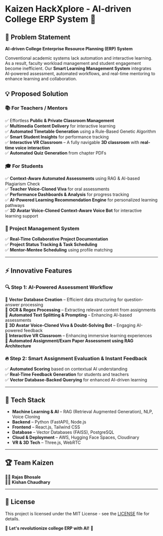 # Kaizen HackXplore - AI-driven College ERP System 🚀

## 📌 Problem Statement
**AI-driven College Enterprise Resource Planning (ERP) System**

Conventional academic systems lack automation and interactive learning. As a result, faculty workload management and student engagement become inefficient. Our **Smart Learning Management System** integrates AI-powered assessment, automated workflows, and real-time mentoring to enhance learning and collaboration.

## 💡 Proposed Solution

### 📚 For Teachers / Mentors
✅ Effortless **Public & Private Classroom Management**  
✅ **Multimedia Content Delivery** for interactive learning  
✅ **Automated Timetable Generation** using a Rule-Based Genetic Algorithm  
✅ **Smart Student Insights** for performance tracking  
✅ **Interactive VR Classroom** – A fully navigable **3D classroom** with **real-time voice interaction**  
✅ **Automated Quiz Generation** from chapter PDFs  

### 🎓 For Students
✅ **Context-Aware Automated Assessments** using RAG & AI-based Plagiarism Check  
✅ **Teacher Voice-Cloned Viva** for oral assessments  
✅ **Performance Dashboards & Analysis** for progress tracking  
✅ **AI-Powered Learning Recommendation Engine** for personalized learning pathways  
✅ **3D Avatar Voice-Cloned Context-Aware Voice Bot** for interactive learning support  

### 🏫 Project Management System
✅ **Real-Time Collaborative Project Documentation**  
✅ **Project Status Tracking & Task Scheduling**  
✅ **Mentor-Mentee Scheduling** using profile matching  

---
## ⚡ Innovative Features

### 🔍 Step 1: AI-Powered Assessment Workflow
🔹 **Vector Database Creation** – Efficient data structuring for question-answer processing  
🔹 **OCR & Regex Processing** – Extracting relevant content from assignments  
🔹 **Automated Text Splitting & Prompting** – Enhancing AI-based assessments  
🔹 **3D Avatar Voice-Cloned Viva & Doubt-Solving Bot** – Engaging AI-powered feedback  
🔹 **Interactive VR Classroom** – Enhancing immersive learning experiences  
🔹 **Automated Assignment/Exam Paper Assessment using RAG Architecture**  

### 🔥 Step 2: Smart Assignment Evaluation & Instant Feedback
✅ **Automated Scoring** based on contextual AI understanding  
✅ **Real-Time Feedback Generation** for students and teachers  
✅ **Vector Database-Backed Querying** for enhanced AI-driven learning  

---
## 📌 Tech Stack
- **Machine Learning & AI** – RAG (Retrieval Augmented Generation), NLP, Voice Cloning
- **Backend** – Python (FastAPI), Node.js
- **Frontend** – React.js, Tailwind CSS
- **Database** – Vector Databases (FAISS), PostgreSQL
- **Cloud & Deployment** – AWS, Hugging Face Spaces, Cloudinary
- **VR & 3D Tech** – Three.js, WebRTC

---
## 🏆 Team Kaizen
👨‍💻 **Rajas Bhosale**  
👨‍💻 **Kishan Chaudhary**  

---
## 📜 License
This project is licensed under the MIT License - see the [LICENSE](LICENSE) file for details.

🚀 **Let's revolutionize college ERP with AI!** 🌟

